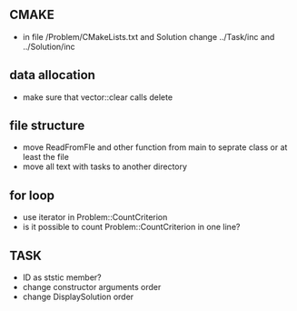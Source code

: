 ## CMAKE
- in file /Problem/CMakeLists.txt and Solution change ../Task/inc and ../Solution/inc

## data allocation
- make sure that vector::clear calls delete

## file structure
- move ReadFromFle and other function from main to seprate class or at least the file
- move all text with tasks to another directory

## for loop
- use iterator in Problem::CountCriterion
- is it possible to count Problem::CountCriterion in one line?

## TASK
- ID as ststic member?
- change constructor arguments order
- change DisplaySolution order